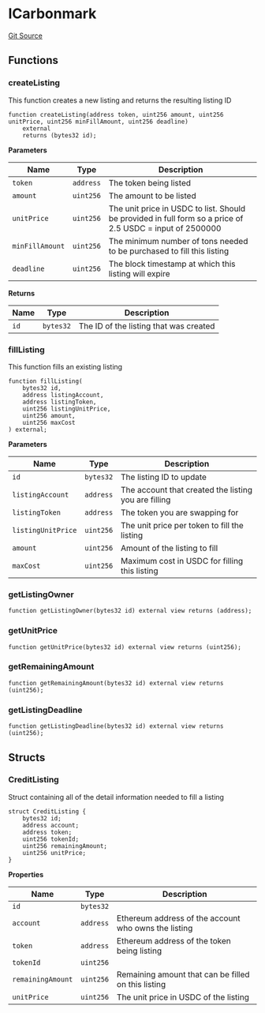 # ICarbonmark
[Git Source](https://github.com/KlimaDAO/klimadao-solidity/blob/0daf6561853dcea28093c3f0ddf1098de21c5de2/src/infinity/interfaces/ICarbonmark.sol)


## Functions
### createListing

This function creates a new listing and returns the resulting listing ID


```solidity
function createListing(address token, uint256 amount, uint256 unitPrice, uint256 minFillAmount, uint256 deadline)
    external
    returns (bytes32 id);
```
**Parameters**

|Name|Type|Description|
|----|----|-----------|
|`token`|`address`|The token being listed|
|`amount`|`uint256`|The amount to be listed|
|`unitPrice`|`uint256`|The unit price in USDC to list. Should be provided in full form so a price of 2.5 USDC = input of 2500000|
|`minFillAmount`|`uint256`|The minimum number of tons needed to be purchased to fill this listing|
|`deadline`|`uint256`|The block timestamp at which this listing will expire|

**Returns**

|Name|Type|Description|
|----|----|-----------|
|`id`|`bytes32`|The ID of the listing that was created|


### fillListing

This function fills an existing listing


```solidity
function fillListing(
    bytes32 id,
    address listingAccount,
    address listingToken,
    uint256 listingUnitPrice,
    uint256 amount,
    uint256 maxCost
) external;
```
**Parameters**

|Name|Type|Description|
|----|----|-----------|
|`id`|`bytes32`|The listing ID to update|
|`listingAccount`|`address`|The account that created the listing you are filling|
|`listingToken`|`address`|The token you are swapping for|
|`listingUnitPrice`|`uint256`|The unit price per token to fill the listing|
|`amount`|`uint256`|Amount of the listing to fill|
|`maxCost`|`uint256`|Maximum cost in USDC for filling this listing|


### getListingOwner


```solidity
function getListingOwner(bytes32 id) external view returns (address);
```

### getUnitPrice


```solidity
function getUnitPrice(bytes32 id) external view returns (uint256);
```

### getRemainingAmount


```solidity
function getRemainingAmount(bytes32 id) external view returns (uint256);
```

### getListingDeadline


```solidity
function getListingDeadline(bytes32 id) external view returns (uint256);
```

## Structs
### CreditListing
Struct containing all of the detail information needed to fill a listing


```solidity
struct CreditListing {
    bytes32 id;
    address account;
    address token;
    uint256 tokenId;
    uint256 remainingAmount;
    uint256 unitPrice;
}
```

**Properties**

|Name|Type|Description|
|----|----|-----------|
|`id`|`bytes32`||
|`account`|`address`|Ethereum address of the account who owns the listing|
|`token`|`address`|Ethereum address of the token being listing|
|`tokenId`|`uint256`||
|`remainingAmount`|`uint256`|Remaining amount that can be filled on this listing|
|`unitPrice`|`uint256`|The unit price in USDC of the listing|

